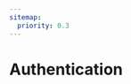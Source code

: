 ```yaml
---
sitemap:
  priority: 0.3
---
```


# Authentication

<Tabs :tabs="['JavaScript','Python','Ruby','Shell']">
  <template v-slot:JavaScript>

```js
/*
 *  Our Javascript client library works on both the server and the browser.
 *  When using the library on the browser, please be sure to use the
 *  search-only API Key rather than the master API key since the latter
 *  has write access to Typesense and you don't want to expose that.
 */

const Typesense = require('typesense')

let client = new Typesense.Client({
  'masterNode': {
    'host': 'master',
    'port': '8108',
    'protocol': 'http',
    'apiKey': '<API_KEY>'
  },
  'readReplicaNodes': [{
    'host': 'read_replica_1',
    'port': '8108',
    'protocol': 'http',
    'apiKey': '<API_KEY>'
  }],
  'timeoutSeconds': 2
})
```

  </template>

  <template v-slot:Python>

```py
import typesense

client = typesense.Client({
  'master_node': {
    'host': 'localhost',
    'port': '8108',
    'protocol': 'http',
    'api_key': '<API_KEY>'
  },
  'read_replica_nodes': [{
    'host': 'read_replica_1',
    'port': '8108',
    'protocol': 'http',
    'api_key': '<API_KEY>'
  }],
  'timeout_seconds': 2
})
```

  </template>
  <template v-slot:Ruby>

```rb
require 'typesense'

client = Typesense::Client.new(
  master_node: {
    host:     'localhost',
    port:     8108,
    protocol: 'http',
    api_key:  '<API_KEY>'
  },

  read_replica_nodes: [
    {
      host:     'read_replica_1',
      port:     8108,
      protocol: 'http',
      api_key:  '<API_KEY>'
    }
  ],

  timeout_seconds: 2
)
```

  </template>
  <template v-slot:Shell>

```bash
export TYPESENSE_API_KEY='<API_KEY>'
export TYPESENSE_MASTER='http://localhost:8108'
```

  </template>
</Tabs>
